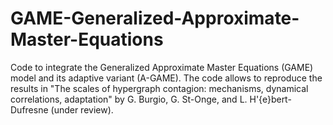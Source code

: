 # GAME-Generalized-Approximate-Master-Equations

Code to integrate the Generalized Approximate Master Equations (GAME) model and its adaptive variant (A-GAME). The code allows to reproduce the results in "The scales of hypergraph contagion: mechanisms, dynamical correlations, adaptation" by G. Burgio, G. St-Onge, and L. H\'{e}bert-Dufresne (under review).
